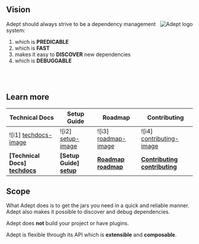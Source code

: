 ## Vision ##
<img src="https://raw.github.com/wiki/adept-dm/adept/images/logo_adept_hood.png"
 alt="Adept logo" title="Adept" align="right" />
Adept should always strive to be a dependency management system:

1.  which is **PREDICABLE**
2.  which is **FAST**
3. makes it easy to **DISCOVER** new dependencies
4.  which is **DEBUGGABLE**




<br/>
<br/>

## Learn more

| Technical Docs                  | Setup Guide               | Roadmap                 | Contributing                      |
|---------------------------------|---------------------------|-------------------------|-----------------------------------|
| ![i1] [techdocs-image]          | ![i2] [setup-image]       | ![i3] [roadmap-image]   | ![i4] [contributing-image]        |
| **[Technical Docs] [techdocs]** | **[Setup Guide] [setup]** | **[Roadmap] [roadmap]** | **[Contributing] [contributing]** |



## Scope ##

What Adept does is to get the jars you need in a quick and reliable manner.
Adept also makes it possible to discover and debug dependencies.

Adept does **not** build your project or have plugins. 

Adept is flexible through its API which is **extensible** and **composable**.


[techdocs]: https://github.com/adept-dm/adept/wiki/Docs
[setup]: https://github.com/adept-dm/adept/wiki/Setup
[roadmap]: https://github.com/adept-dm/adept/wiki/Roadmap
[contributing]: https://github.com/adept-dm/adept/wiki/Contribute

[techdocs-image]: https://github.com/adept-dm/adept/wiki/images/techdocs.png
[setup-image]: https://github.com/adept-dm/adept/wiki/images/setup.png
[roadmap-image]: https://github.com/adept-dm/adept/wiki/images/roadmap.png
[contributing-image]: https://github.com/adept-dm/adept/wiki/images/contribute.png